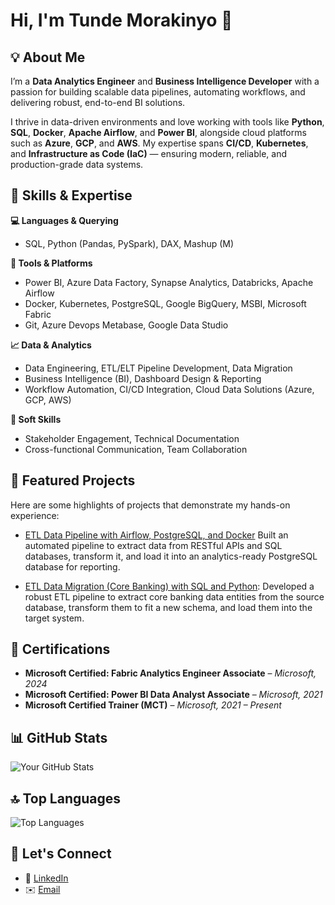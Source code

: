 # Hi, I'm Tunde Morakinyo 👋

## 💡 About Me

I’m a **Data Analytics Engineer** and **Business Intelligence Developer** with a passion for building scalable data pipelines, automating workflows, and delivering robust, end-to-end BI solutions. 

I thrive in data-driven environments and love working with tools like **Python**, **SQL**, **Docker**, **Apache Airflow**, and **Power BI**, alongside cloud platforms such as **Azure**, **GCP**, and **AWS**. My expertise spans **CI/CD**, **Kubernetes**, and **Infrastructure as Code (IaC)** — ensuring modern, reliable, and production-grade data systems.

## 🧠 Skills & Expertise

**💻 Languages & Querying**
-  SQL, Python (Pandas, PySpark), DAX, Mashup (M)

**🧰 Tools & Platforms**
- Power BI, Azure Data Factory, Synapse Analytics, Databricks, Apache Airflow
- Docker, Kubernetes, PostgreSQL, Google BigQuery, MSBI, Microsoft Fabric
- Git, Azure Devops Metabase, Google Data Studio

**📈 Data & Analytics**
- Data Engineering, ETL/ELT Pipeline Development, Data Migration
- Business Intelligence (BI), Dashboard Design & Reporting
- Workflow Automation, CI/CD Integration, Cloud Data Solutions (Azure, GCP, AWS)

**🤝 Soft Skills**
- Stakeholder Engagement, Technical Documentation
- Cross-functional Communication, Team Collaboration

## 🚀 Featured Projects
Here are some highlights of projects that demonstrate my hands-on experience:

- [ETL Data Pipeline with Airflow, PostgreSQL, and Docker](https://github.com/MoraQs/MinifigETLHub)
  Built an automated pipeline to extract data from RESTful APIs and SQL databases, transform it, and load it into an analytics-ready PostgreSQL database for reporting.
  
- [ETL Data Migration (Core Banking) with SQL and Python](https://github.com/MoraQs/Data-Migration-CoreBanking):
  Developed a robust ETL pipeline to extract core banking data entities from the source database, transform them to fit a new schema, and load them into the target system.

## 📜 Certifications

- **Microsoft Certified: Fabric Analytics Engineer Associate** – *Microsoft, 2024*
- **Microsoft Certified: Power BI Data Analyst Associate** – *Microsoft, 2021*
- **Microsoft Certified Trainer (MCT)** – *Microsoft, 2021 – Present*

## 📊 GitHub Stats
![Your GitHub Stats](https://github-readme-stats.vercel.app/api?username=MoraQs&show_icons=true&theme=dark)

## 🔝 Top Languages
![Top Languages](https://github-readme-stats.vercel.app/api/top-langs/?username=MoraQs&layout=compact&theme=dark)

## 🤝 Let's Connect
- 📇 [LinkedIn](https://www.linkedin.com/in/tunde-morakinyo/)
- ✉️ [Email](mailto:tunde.moraq@gmail.com)
